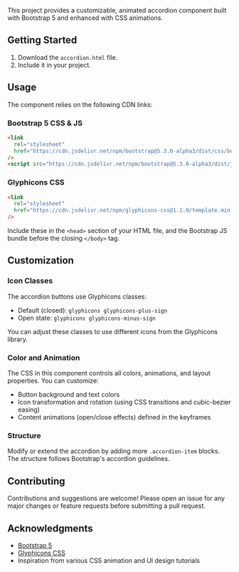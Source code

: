 This project provides a customizable, animated accordion component built with Bootstrap 5 and enhanced with CSS animations.

## Getting Started

1. Download the `accordion.html` file.
2. Include it in your project.

## Usage

The component relies on the following CDN links:

### Bootstrap 5 CSS & JS

```html
<link
  rel="stylesheet"
  href="https://cdn.jsdelivr.net/npm/bootstrap@5.3.0-alpha3/dist/css/bootstrap.min.css"
/>
<script src="https://cdn.jsdelivr.net/npm/bootstrap@5.3.0-alpha3/dist/js/bootstrap.bundle.min.js"></script>
```

### Glyphicons CSS

```html
<link
  rel="stylesheet"
  href="https://cdn.jsdelivr.net/npm/glyphicons-css@1.1.0/template.min.css"
/>
```

Include these in the `<head>` section of your HTML file, and the Bootstrap JS bundle before the closing `</body>` tag.

## Customization

### Icon Classes

The accordion buttons use Glyphicons classes:

- Default (closed): `glyphicons glyphicons-plus-sign`
- Open state: `glyphicons glyphicons-minus-sign`

You can adjust these classes to use different icons from the Glyphicons library.

### Color and Animation

The CSS in this component controls all colors, animations, and layout properties. You can customize:

- Button background and text colors
- Icon transformation and rotation (using CSS transitions and cubic-bezier easing)
- Content animations (open/close effects) defined in the keyframes

### Structure

Modify or extend the accordion by adding more `.accordion-item` blocks. The structure follows Bootstrap's accordion guidelines.

## Contributing

Contributions and suggestions are welcome! Please open an issue for any major changes or feature requests before submitting a pull request.

## Acknowledgments

- [Bootstrap 5](https://getbootstrap.com/)
- [Glyphicons CSS](https://glyphicons.com/)
- Inspiration from various CSS animation and UI design tutorials

